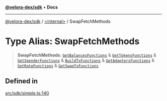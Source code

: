 [**@velora-dex/sdk**](../../README.md) • **Docs**

***

[@velora-dex/sdk](../../globals.md) / [\<internal\>](../README.md) / SwapFetchMethods

# Type Alias: SwapFetchMethods

> **SwapFetchMethods**: [`GetBalancesFunctions`](../../type-aliases/GetBalancesFunctions.md) & [`GetTokensFunctions`](../../type-aliases/GetTokensFunctions.md) & [`GetSpenderFunctions`](../../type-aliases/GetSpenderFunctions.md) & [`BuildTxFunctions`](../../type-aliases/BuildTxFunctions.md) & [`GetAdaptersFunctions`](../../type-aliases/GetAdaptersFunctions.md) & [`GetRateFunctions`](../../type-aliases/GetRateFunctions.md) & [`GetSwapTxFunctions`](../../type-aliases/GetSwapTxFunctions.md)

## Defined in

[src/sdk/simple.ts:140](https://github.com/paraswap/paraswap-sdk/blob/master/src/sdk/simple.ts#L140)
